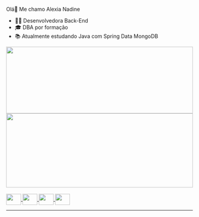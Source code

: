 Olá👋 Me chamo Alexia Nadine

- 👩‍💻 Desenvolvedora Back-End
- 🎓 DBA por formação
- 📚 Atualmente estudando Java com Spring Data MongoDB


<div> 
	<a href="https://github.com/alexia-nadine">
	<img height="180em" width="100%" src="https://github-readme-stats.vercel.app/api?username=Alexia4D&show_icons=true&theme=midnight-purple&include_allcommits=true&count_private=true"/>
  
  <img height="200em" width="100%" src="https://github-readme-stats.vercel.app/api/top-langs/?username=alexia-nadine&layout=compact&langs_count=16&theme=midnight-purple"/>
</div>

<div style="display: inline_block"><br>

  <img align="center" height="30" width="40" src="https://cdn.jsdelivr.net/gh/devicons/devicon/icons/java/java-original.svg">
  
  <img align="center" height="30" width="40" src="https://cdn.jsdelivr.net/gh/devicons/devicon/icons/javascript/javascript-original.svg">
  
  <img align="center" height="30" width="40" src="https://cdn.jsdelivr.net/gh/devicons/devicon/icons/html5/html5-original.svg">
  
  <img align="center" height="30" width="40" src="https://cdn.jsdelivr.net/gh/devicons/devicon/icons/css3/css3-original.svg">

</div>
<hr>






